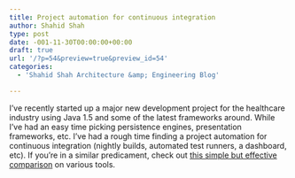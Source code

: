 ```yaml
---
title: Project automation for continuous integration
author: Shahid Shah
type: post
date: -001-11-30T00:00:00+00:00
draft: true
url: '/?p=54&preview=true&preview_id=54'
categories:
  - 'Shahid Shah Architecture &amp; Engineering Blog'

---
```

I&#8217;ve recently started up a major new development project for the healthcare industry using Java 1.5 and some of the latest frameworks around. While I&#8217;ve had an easy time picking persistence engines, presentation frameworks, etc. I&#8217;ve had a rough time finding a project automation for continuous integration (nightly builds, automated test runners, a dashboard, etc). If you&#8217;re in a similar predicament, check out [this simple but effective comparison][1] on various tools.

 [1]: http://damagecontrol.codehaus.org/Continuous+Integration+Server+Feature+Matrix